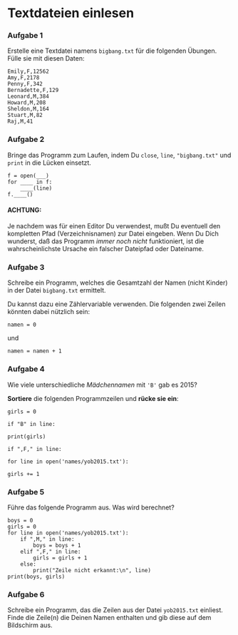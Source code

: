 
# Textdateien einlesen

### Aufgabe 1

Erstelle eine Textdatei namens `bigbang.txt` für die folgenden Übungen. Fülle sie mit diesen Daten:

    Emily,F,12562
    Amy,F,2178
    Penny,F,342
    Bernadette,F,129
    Leonard,M,384
    Howard,M,208
    Sheldon,M,164
    Stuart,M,82
    Raj,M,41


### Aufgabe 2

Bringe das Programm zum Laufen, indem Du `close`, `line`, `"bigbang.txt"` und `print` in die Lücken einsetzt.

    f = open(___)
    for ____ in f:
        ____(line)
    f.____()


#### ACHTUNG: 

Je nachdem was für einen Editor Du verwendest, mußt Du eventuell den kompletten Pfad (Verzeichnisnamen) zur Datei eingeben. Wenn Du Dich wunderst, daß das Programm *immer noch nicht* funktioniert, ist die wahrscheinlichste Ursache ein falscher Dateipfad oder Dateiname.


### Aufgabe 3

Schreibe ein Programm, welches die Gesamtzahl der Namen (nicht Kinder) in der Datei `bigbang.txt` ermittelt.

Du kannst dazu eine Zählervariable verwenden. Die folgenden zwei Zeilen könnten dabei nützlich sein:

    namen = 0

und 

    namen = namen + 1


### Aufgabe 4

Wie viele unterschiedliche *Mädchennamen* mit `'B'` gab es 2015?

**Sortiere** die folgenden Programmzeilen und **rücke sie ein**:

    girls = 0

    if "B" in line:

    print(girls)

    if ",F," in line:

    for line in open('names/yob2015.txt'):

    girls += 1

### Aufgabe 5

Führe das folgende Programm aus. Was wird berechnet?

    boys = 0
    girls = 0
    for line in open('names/yob2015.txt'):
        if ",M," in line:
            boys = boys + 1
        elif ",F," in line:
            girls = girls + 1
        else:
            print("Zeile nicht erkannt:\n", line)
    print(boys, girls)

### Aufgabe 6

Schreibe ein Programm, das die Zeilen aus der Datei `yob2015.txt` einliest. Finde die Zeile(n) die Deinen Namen enthalten und gib diese auf dem Bildschirm aus.
